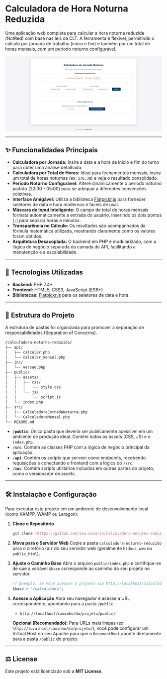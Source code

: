 # Calculadora de Hora Noturna Reduzida

Uma aplicação web completa para calcular a hora noturna reduzida (NotRed) com base nas leis da CLT. A ferramenta é flexível, permitindo o cálculo por jornada de trabalho (início e fim) e também por um total de horas mensais, com um período noturno configurável.

![Screenshot da Aplicação](assets/img/exemplo.webp)

---

## ✨ Funcionalidades Principais

- **Calculadora por Jornada:** Insira a data e a hora de início e fim do turno para obter uma análise detalhada.
- **Calculadora por Total de Horas:** Ideal para fechamentos mensais, insira um total de horas noturnas (ex: `176:30`) e veja o resultado consolidado.
- **Período Noturno Configurável:** Altere dinamicamente o período noturno padrão (22:00 - 05:00) para se adequar a diferentes convenções coletivas.
- **Interface Amigável:** Utiliza a biblioteca [Flatpickr.js](https://flatpickr.js.org/) para fornecer seletores de data e hora modernos e fáceis de usar.
- **Máscara de Input Inteligente:** O campo de total de horas mensais formata automaticamente a entrada do usuário, inserindo os dois pontos (`:`) para separar horas e minutos.
- **Transparência no Cálculo:** Os resultados são acompanhados da fórmula matemática utilizada, mostrando claramente como os valores foram obtidos.
- **Arquitetura Desacoplada:** O backend em PHP é modularizado, com a lógica de negócio separada da camada de API, facilitando a manutenção e a escalabilidade.

---

## 🚀 Tecnologias Utilizadas

- **Backend:** PHP 7.4+
- **Frontend:** HTML5, CSS3, JavaScript (ES6+)
- **Bibliotecas:** [Flatpickr.js](https://flatpickr.js.org/) para os seletores de data e hora.

---

## 📂 Estrutura do Projeto

A estrutura de pastas foi organizada para promover a separação de responsabilidades (Separation of Concerns).

```
/calculadora-noturno-reduzido/
├── api/
│   ├── calcular.php
│   └── calcular_mensal.php
├── inc/
│   └── versao.php
├── public/
│   ├── assets/
│   │   ├── css/
│   │   │   └── style.css
│   │   └── js/
│   │       └── script.js
│   └── index.php
├── src/
│   ├── CalculadoraJornadaNoturna.php
│   └── CalculadoraMensal.php
└── README.md
```

- **`/public`**: Única pasta que deveria ser publicamente acessível em um ambiente de produção ideal. Contém todos os _assets_ (CSS, JS) e o `index.php`.
- **`/src`**: Contém as classes PHP com a lógica de negócio principal da aplicação.
- **`/api`**: Contém os scripts que servem como endpoints, recebendo requisições e conectando o frontend com a lógica do `/src`.
- **`/inc`**: Contém scripts utilitários incluídos em outras partes do projeto, como o versionador de assets.

---

## 🛠️ Instalação e Configuração

Para executar este projeto em um ambiente de desenvolvimento local (como XAMPP, WAMP ou Laragon):

1.  **Clone o Repositório**

    ```bash
    git clone [https://github.com/seu-usuario/calculadora-noturno-reduzido.git](https://github.com/seu-usuario/calculadora-noturno-reduzido.git)
    ```

2.  **Mova para o Servidor Web**
    Copie a pasta `calculadora-noturno-reduzido` para o diretório raiz do seu servidor web (geralmente `htdocs`, `www` ou `public_html`).

3.  **Ajuste o Caminho Base**
    Abra o arquivo `public/index.php` e certifique-se de que a variável `$base` corresponde ao caminho do seu projeto no servidor.

    ```php
    // Exemplo: se você acessar o projeto via http://localhost/calculadora/
    $base = "/calculadora";
    ```

4.  **Acesse a Aplicação**
    Abra seu navegador e acesse a URL correspondente, apontando para a pasta `/public`.

    - `http://localhost/caminho/do/projeto/public/`

    **Opcional (Recomendado):** Para URLs mais limpas (ex: `http://localhost/caminho/do/projeto/`), você pode configurar um Virtual Host no seu Apache para que o `DocumentRoot` aponte diretamente para a pasta `/public` do projeto.

---

## ⚖️ License

Este projeto está licenciado sob a **MIT License**.
